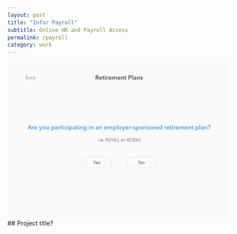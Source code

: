 ```yaml
---
layout: post
title: "Infor Payroll"
subtitle: Online HR and Payroll Access
permalink: /payroll
category: work
---
```

<div class="post">
	<div id="browser-border">
		<div id="browser-toolbar">
			<div id="browser-x"></div>
			<div id="browser-min"></div>
			<div id="browser-full"></div>
		</div>
		<div class="img-container">
			<img src="/img/401k.png">
		</div> 
	</div>
</div>
## Project title?



<!-- <div class="article">
	<h4>Engaging Employees through Payroll</h4>
	<p>
		In 2017, the U.S. Bureau of Labor Statistics reported 64 million Americans didn't know how to read their pay stubs.
	</p>
	<p>
		Year-end tax forms don't make it any easier, either. While half of employees say they never had a problem with W-2 Form, 35% have noticed a mistake, and 15% admit they wouldn't even recognize an error.
	</p>
	<p>
		To help employees understand the impact of taxes and deductions on their income - HR, Payroll Specialists and I worked together to teach our caregivers to be able to:
	</p>
	<ul class="objectives">
		<li>Add or update direct deposit</li>
		<li>Claim allowances on W-4 Form</li>
		<li>View W-2 Form and YTD information</li>
	</ul>
	<h4>Engagement and Payroll Errors</h4>
	<p>Despite the robust online systems, 82 million american workers are still affected by payroll errors.</p>
	<p>To help our payroll team, I took the opportunity to learn if the level of engagement and common errors were related and whether one causes the other.</p>
	<h4>Engagement Rate</h4>
	<p>Looking at raw numbers does not say much because observations are not actionable. To turn our collected data into actionable insights that we can interpret, I focused on the number of activities and views per topic.</p>
	<p>The following formula was used to calcuate the engagement rate:</p>
	<div class="snap">
		<strong>( Likes + Shares + Clicks ) / Total Views</strong>
	</div>
	<p>
		For example: The course had 80 likes, 12 dislikes, 5 shares, and clicks came to 50.
	</p>
	<div class="snap">
		<strong>80 - 12 + 5 + 50 = 123</strong>
	</div>
	<p>
		Then divide this number by total views, and times it by 100 (this figure needs to be in %, in order to compare a course engagement metric with other courses).
	</p>
		<div class="snap">
			<strong>(123 x 100) / 500 = 24.6%</strong>
		</div>
	<p>
		The engagement rate for this course is nearly 25% which is great, according to Gallup's research only 13% of all employees are engaged during training or learning sessions.
	</p>
	<p>
		Because of our low sample size and fragmentation within departments, I couldn't account for underlying variabilities of the data to make any conclusions. However, as xAPI access and user-database grows, we will then be able to use it to benchmark the performance and decrease the margin of error to assess the performance accurately.
	</p>
</div> -->


<!-- <p>Our goal was to make payroll the easiest thing to do on HR's list. To make payroll fast and easy - Revenue Cycle Management, HR, Educators and I worked together to provide support by helping Payroll team how to:</p>
	<ul class="objectives">
		<li>Get started with payroll</li>
		<li>Run payroll</li>
		<li>Manage payroll taxes</li>
	</ul> -->
